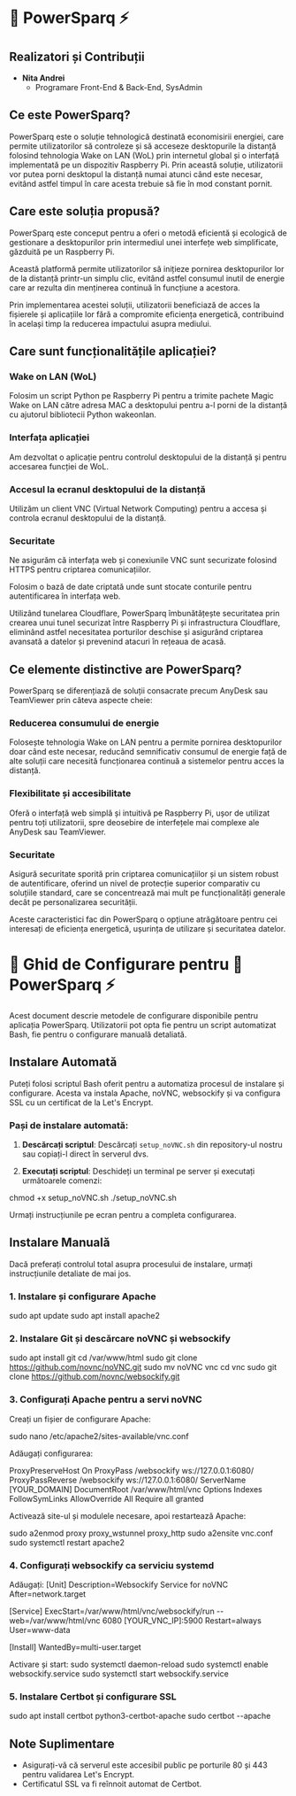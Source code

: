 # 🔌 PowerSparq ⚡

## Realizatori și Contribuții

- **Nita Andrei**
  - Programare Front-End & Back-End, SysAdmin

## Ce este PowerSparq?

PowerSparq este o soluție tehnologică destinată economisirii energiei, care permite utilizatorilor să controleze și să acceseze desktopurile la distanță folosind tehnologia Wake on LAN (WoL) prin internetul global și o interfață implementată pe un dispozitiv Raspberry Pi. Prin această soluție, utilizatorii vor putea porni desktopul la distanță numai atunci când este necesar, evitând astfel timpul în care acesta trebuie să fie în mod constant pornit.

## Care este soluția propusă?

PowerSparq este conceput pentru a oferi o metodă eficientă și ecologică de gestionare a desktopurilor prin intermediul unei interfețe web simplificate, găzduită pe un Raspberry Pi.

Această platformă permite utilizatorilor să inițieze pornirea desktopurilor lor de la distanță printr-un simplu clic, evitând astfel consumul inutil de energie care ar rezulta din menținerea continuă în funcțiune a acestora.

Prin implementarea acestei soluții, utilizatorii beneficiază de acces la fișierele și aplicațiile lor fără a compromite eficiența energetică, contribuind în același timp la reducerea impactului asupra mediului.

## Care sunt funcționalitățile aplicației?

### Wake on LAN (WoL)

Folosim un script Python pe Raspberry Pi pentru a trimite pachete Magic Wake on LAN către adresa MAC a desktopului pentru a-l porni de la distanță cu ajutorul bibliotecii Python wakeonlan.

### Interfața aplicației

Am dezvoltat o aplicație pentru controlul desktopului de la distanță și pentru accesarea funcției de WoL.

### Accesul la ecranul desktopului de la distanță

Utilizăm un client VNC (Virtual Network Computing) pentru a accesa și controla ecranul desktopului de la distanță.

### Securitate

Ne asigurăm că interfața web și conexiunile VNC sunt securizate folosind HTTPS pentru criptarea comunicațiilor.

Folosim o bază de date criptată unde sunt stocate conturile pentru autentificarea în interfața web.

Utilizând tunelarea Cloudflare, PowerSparq îmbunătățește securitatea prin crearea unui tunel securizat între Raspberry Pi și infrastructura Cloudflare, eliminând astfel necesitatea porturilor deschise și asigurând criptarea avansată a datelor și prevenind atacuri în rețeaua de acasă.

## Ce elemente distinctive are PowerSparq?

PowerSparq se diferențiază de soluții consacrate precum AnyDesk sau TeamViewer prin câteva aspecte cheie:

### Reducerea consumului de energie

Folosește tehnologia Wake on LAN pentru a permite pornirea desktopurilor doar când este necesar, reducând semnificativ consumul de energie față de alte soluții care necesită funcționarea continuă a sistemelor pentru acces la distanță.

### Flexibilitate și accesibilitate

Oferă o interfață web simplă și intuitivă pe Raspberry Pi, ușor de utilizat pentru toți utilizatorii, spre deosebire de interfețele mai complexe ale AnyDesk sau TeamViewer.

### Securitate

Asigură securitate sporită prin criptarea comunicațiilor și un sistem robust de autentificare, oferind un nivel de protecție superior comparativ cu soluțiile standard, care se concentrează mai mult pe funcționalități generale decât pe personalizarea securității.

Aceste caracteristici fac din PowerSparq o opțiune atrăgătoare pentru cei interesați de eficiența energetică, ușurința de utilizare și securitatea datelor.

# 📖 Ghid de Configurare pentru 🔌 PowerSparq ⚡

Acest document descrie metodele de configurare disponibile pentru aplicația PowerSparq. Utilizatorii pot opta fie pentru un script automatizat Bash, fie pentru o configurare manuală detaliată.

## Instalare Automată

Puteți folosi scriptul Bash oferit pentru a automatiza procesul de instalare și configurare. Acesta va instala Apache, noVNC, websockify și va configura SSL cu un certificat de la Let's Encrypt.

### Pași de instalare automată:

1. **Descărcați scriptul**:
   Descărcați `setup_noVNC.sh` din repository-ul nostru sau copiați-l direct în serverul dvs.

2. **Executați scriptul**:
   Deschideți un terminal pe server și executați următoarele comenzi:

chmod +x setup_noVNC.sh
./setup_noVNC.sh

Urmați instrucțiunile pe ecran pentru a completa configurarea.

## Instalare Manuală

Dacă preferați controlul total asupra procesului de instalare, urmați instrucțiunile detaliate de mai jos.

### 1. Instalare și configurare Apache

sudo apt update
sudo apt install apache2

### 2. Instalare Git și descărcare noVNC și websockify

sudo apt install git
cd /var/www/html
sudo git clone https://github.com/novnc/noVNC.git
sudo mv noVNC vnc
cd vnc
sudo git clone https://github.com/novnc/websockify.git

### 3. Configurați Apache pentru a servi noVNC
Creați un fișier de configurare Apache:

sudo nano /etc/apache2/sites-available/vnc.conf

Adăugați configurarea:

<VirtualHost :>
ProxyPreserveHost On
ProxyPass /websockify ws://127.0.0.1:6080/
ProxyPassReverse /websockify ws://127.0.0.1:6080/
ServerName [YOUR_DOMAIN]
DocumentRoot /var/www/html/vnc
<Directory "/var/www/html/vnc">
Options Indexes FollowSymLinks
AllowOverride All
Require all granted
</Directory>
</VirtualHost>

Activează site-ul și modulele necesare, apoi restartează Apache:

sudo a2enmod proxy proxy_wstunnel proxy_http
sudo a2ensite vnc.conf
sudo systemctl restart apache2

### 4. Configurați websockify ca serviciu systemd

Adăugați:
[Unit]
Description=Websockify Service for noVNC
After=network.target

[Service]
ExecStart=/var/www/html/vnc/websockify/run --web=/var/www/html/vnc 6080 [YOUR_VNC_IP]:5900
Restart=always
User=www-data

[Install]
WantedBy=multi-user.target

Activare și start:
sudo systemctl daemon-reload
sudo systemctl enable websockify.service
sudo systemctl start websockify.service

### 5. Instalare Certbot și configurare SSL
sudo apt install certbot python3-certbot-apache
sudo certbot --apache

## Note Suplimentare
- Asigurați-vă că serverul este accesibil public pe porturile 80 și 443 pentru validarea Let's Encrypt.
- Certificatul SSL va fi reînnoit automat de Certbot.
